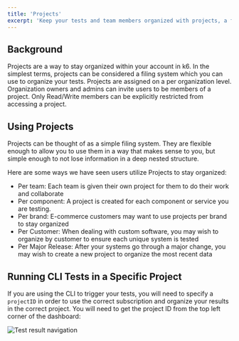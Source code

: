 ```yaml
---
title: 'Projects'
excerpt: 'Keep your tests and team members organized with projects, a filing system built into the k6 web app'
---
```


## Background

Projects are a way to stay organized within your account in k6. In the simplest terms, projects can be considered a filing system which you can use to organize your tests. Projects are assigned on a per organization level. Organization owners and admins can invite users to be members of a project. Only Read/Write members can be explicitly restricted from accessing a project.

## Using Projects

Projects can be thought of as a simple filing system. They are flexible enough to allow you to use them in a way that makes sense to you, but simple enough to not lose information in a deep nested structure.

Here are some ways we have seen users utilize Projects to stay organized:

- Per team: Each team is given their own project for them to do their work and collaborate
- Per component: A project is created for each component or service you are testing.
- Per brand: E-commerce customers may want to use projects per brand to stay organized
- Per Customer: When dealing with custom software, you may wish to organize by customer to ensure each unique system is tested
- Per Major Release: After your systems go through a major change, you may wish to create a new project to organize the most recent data

## Running CLI Tests in a Specific Project

If you are using the CLI to trigger your tests, you will need to specify a `projectID` in order to use the correct subscription and organize your results in the correct project. You will need to get the project ID from the top left corner of the dashboard:

![Test result navigation](images/02-Projects/projectID.png)
